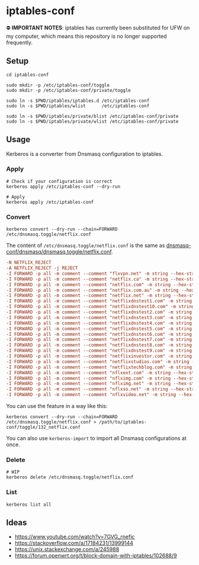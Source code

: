 # iptables-conf
⛔️ **IMPORTANT NOTES**: iptables has currently been substituted for UFW on my computer, which means this repository is no longer supported frequently.



## Setup
```shell
cd iptables-conf

sudo mkdir -p /etc/iptables-conf/toggle
sudo mkdir -p /etc/iptables-conf/private/toggle

sudo ln -s $PWD/iptables/iptables.d /etc/iptables-conf
sudo ln -s $PWD/iptables/wlist      /etc/iptables-conf

sudo ln -s $PWD/iptables/private/blist /etc/iptables-conf/private
sudo ln -s $PWD/iptables/private/wlist /etc/iptables-conf/private
```



## Usage
Kerberos is a converter from Dnsmasq configuration to iptables.

### Apply
```shell
# Check if your configuration is correct
kerberos apply /etc/iptables-conf --dry-run
```

```shell
# Apply
kerberos apply /etc/iptables-conf
```

### Convert
```shell
kerberos convert --dry-run --chain=FORWARD /etc/dnsmasq.toggle/netflix.conf
```

The content of `/etc/dnsmasq.toggle/netflix.conf` is the same as [dnsmasq-conf/dnsmasq/dnsmasq.toggle/netflix.conf](https://github.com/noraworld/dnsmasq-conf/blob/b8262f86d4076027915550760bb829d21ba69816/dnsmasq/dnsmasq.toggle/netflix.conf).

```conf
-N NETFLIX_REJECT
-A NETFLIX_REJECT -j REJECT
-I FORWARD -p all -m comment --comment "flxvpn.net" -m string --hex-string "flxvpn|03|net" --algo bm -j NETFLIX_REJECT
-I FORWARD -p all -m comment --comment "netflix.ca" -m string --hex-string "netflix|02|ca" --algo bm -j NETFLIX_REJECT
-I FORWARD -p all -m comment --comment "netflix.com" -m string --hex-string "netflix|03|com" --algo bm -j NETFLIX_REJECT
-I FORWARD -p all -m comment --comment "netflix.com.au" -m string --hex-string "netflix|03|com|02|au" --algo bm -j NETFLIX_REJECT
-I FORWARD -p all -m comment --comment "netflix.net" -m string --hex-string "netflix|03|net" --algo bm -j NETFLIX_REJECT
-I FORWARD -p all -m comment --comment "netflixdnstest1.com" -m string --hex-string "netflixdnstest1|03|com" --algo bm -j NETFLIX_REJECT
-I FORWARD -p all -m comment --comment "netflixdnstest10.com" -m string --hex-string "netflixdnstest10|03|com" --algo bm -j NETFLIX_REJECT
-I FORWARD -p all -m comment --comment "netflixdnstest2.com" -m string --hex-string "netflixdnstest2|03|com" --algo bm -j NETFLIX_REJECT
-I FORWARD -p all -m comment --comment "netflixdnstest3.com" -m string --hex-string "netflixdnstest3|03|com" --algo bm -j NETFLIX_REJECT
-I FORWARD -p all -m comment --comment "netflixdnstest4.com" -m string --hex-string "netflixdnstest4|03|com" --algo bm -j NETFLIX_REJECT
-I FORWARD -p all -m comment --comment "netflixdnstest5.com" -m string --hex-string "netflixdnstest5|03|com" --algo bm -j NETFLIX_REJECT
-I FORWARD -p all -m comment --comment "netflixdnstest6.com" -m string --hex-string "netflixdnstest6|03|com" --algo bm -j NETFLIX_REJECT
-I FORWARD -p all -m comment --comment "netflixdnstest7.com" -m string --hex-string "netflixdnstest7|03|com" --algo bm -j NETFLIX_REJECT
-I FORWARD -p all -m comment --comment "netflixdnstest8.com" -m string --hex-string "netflixdnstest8|03|com" --algo bm -j NETFLIX_REJECT
-I FORWARD -p all -m comment --comment "netflixdnstest9.com" -m string --hex-string "netflixdnstest9|03|com" --algo bm -j NETFLIX_REJECT
-I FORWARD -p all -m comment --comment "netflixinvestor.com" -m string --hex-string "netflixinvestor|03|com" --algo bm -j NETFLIX_REJECT
-I FORWARD -p all -m comment --comment "netflixstudios.com" -m string --hex-string "netflixstudios|03|com" --algo bm -j NETFLIX_REJECT
-I FORWARD -p all -m comment --comment "netflixtechblog.com" -m string --hex-string "netflixtechblog|03|com" --algo bm -j NETFLIX_REJECT
-I FORWARD -p all -m comment --comment "nflxext.com" -m string --hex-string "nflxext|03|com" --algo bm -j NETFLIX_REJECT
-I FORWARD -p all -m comment --comment "nflximg.com" -m string --hex-string "nflximg|03|com" --algo bm -j NETFLIX_REJECT
-I FORWARD -p all -m comment --comment "nflximg.net" -m string --hex-string "nflximg|03|net" --algo bm -j NETFLIX_REJECT
-I FORWARD -p all -m comment --comment "nflxso.net" -m string --hex-string "nflxso|03|net" --algo bm -j NETFLIX_REJECT
-I FORWARD -p all -m comment --comment "nflxvideo.net" -m string --hex-string "nflxvideo|03|net" --algo bm -j NETFLIX_REJECT
```

You can use the feature in a way like this:

```shell
kerberos convert --dry-run --chain=FORWARD /etc/dnsmasq.toggle/netflix.conf > /path/to/iptables-conf/toggle/132_netflix.conf
```

You can also use `kerberos-import` to import all Dnsmasq configurations at once.

### Delete
```shell
# WIP
kerberos delete /etc/dnsmasq.toggle/netflix.conf
```

### List
```shell
kerberos list all
```



## Ideas
* https://www.youtube.com/watch?v=7GVG_rnefjc
* https://stackoverflow.com/a/17184231/13999144
* https://unix.stackexchange.com/a/245988
* https://forum.openwrt.org/t/block-domain-with-iptables/102688/9

